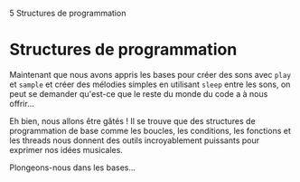 5 Structures de programmation

# Structures de programmation

Maintenant que nous avons appris les bases pour créer des sons avec
`play` et `sample` et créer des mélodies simples en utilisant `sleep`
entre les sons, on peut se demander qu'est-ce que le reste du monde du
code a à nous offrir...

Eh bien, nous allons être gâtés ! Il se trouve que des structures de
programmation de base comme les boucles, les conditions, les fonctions
et les threads nous donnent des outils incroyablement puissants pour
exprimer nos idées musicales.

Plongeons-nous dans les bases...

